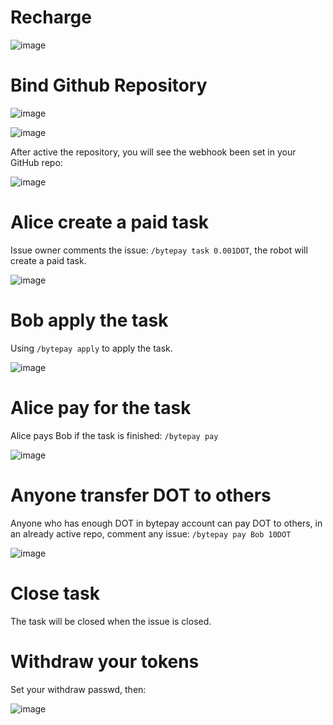 # Recharge

![image](https://user-images.githubusercontent.com/94216827/151191383-7694880b-bfab-4afe-afc8-c306f0b8a8be.png)

# Bind Github Repository

![image](https://user-images.githubusercontent.com/94216827/151191582-624aaea1-89be-422e-898d-acc88a8c1374.png)

![image](https://user-images.githubusercontent.com/94216827/151191829-d9b2b4f7-3a31-4d23-b6a0-564c06cbfd81.png)

After active the repository, you will see the webhook been set in your GitHub repo:

![image](https://user-images.githubusercontent.com/94216827/151192166-ecff0d3e-f0c3-4ffd-825d-94d7848ee451.png)

# Alice create a paid task

Issue owner comments the issue: `/bytepay task 0.001DOT`, the robot will create a paid task.

![image](https://user-images.githubusercontent.com/94216827/151476724-a31a2fd4-241d-4fbf-90c2-b5ad101402a7.png)

# Bob apply the task

Using `/bytepay apply` to apply the task.

![image](https://user-images.githubusercontent.com/94216827/151476781-68760e26-ad0e-41d9-8ac3-6fb87105aaaa.png)

# Alice pay for the task

Alice pays Bob if the task is finished: `/bytepay pay`

![image](https://user-images.githubusercontent.com/94216827/151476828-a62d1a32-dec6-4a10-b418-55f7cf6d7124.png)

# Anyone transfer DOT to others

Anyone who has enough DOT in bytepay account can pay DOT to others, in an already active repo, comment any issue: `/bytepay pay Bob 10DOT`

![image](https://user-images.githubusercontent.com/94216827/151651200-d84e02bc-526b-475a-a01d-dacb47b44710.png)

# Close task

The task will be closed when the issue is closed.

# Withdraw your tokens

Set your withdraw passwd, then:

![image](https://user-images.githubusercontent.com/94216827/151514294-563ac109-6630-464b-8e22-3b1f89294113.png)

<br/>
<br/>
